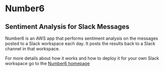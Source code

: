# Number6
## Sentiment Analysis for Slack Messages

Number6 is an AWS app that performs sentiment analysis on the messages posted to a Slack workspace each day. It posts the results back to a Slack channel in that workspace. 

For more details about how it works and how to deploy it for your own Slack workspace go to the [Number6 homepage](https://number6.dev)
